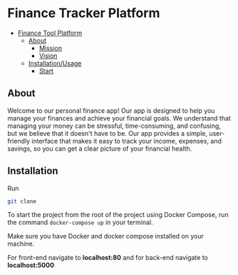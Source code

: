 # Finance Tracker  Platform

- [Finance Tool Platform](#finance-tracker-platformplatform)
  - [About](#about)
    - [Mission](#mission)
    - [Vision](#vision)
  - [Installation/Usage](#installationusage)
    - [Start](#start)



## About
Welcome to our personal finance app! Our app is designed to help you manage your finances and achieve your financial goals. We understand that managing your money can be stressful, time-consuming, and confusing, but we believe that it doesn't have to be. Our app provides a simple, user-friendly interface that makes it easy to track your income, expenses, and savings, so you can get a clear picture of your financial health.

## Installation
Run
```bash
git clone 
```

To start the project from the root of the project using Docker Compose, run the command `docker-compose up` in your terminal.

Make sure you have Docker and docker compose installed on your machine. 

For front-end navigate to **localhost:80** and for back-end navigate to **localhost:5000**
